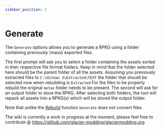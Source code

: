 ```yaml
---
sidebar_position: 2
---
```


# Generate

The `Generate` options allows you to generate a RPKG using a folder containing previously (mass) exported files.

The first prompt will ask you to select a folder containing the assets sorted in their respective file format folders. Keep in mind that the folder selected here should be the parent folder of all the assets. Assuming you previously extracted files to `C:\Hitman 3\Extracted\TEXT` the folder that should be selected now when rebuilding is `Extracted` For the files to be properly rebuild the original `metas` folder needs to be present. The second will ask for an output folder to store the RPKG.
After selecting both folders, the tool will repack all assets into a RPKG(s) which will be stored the output folder.

Note that unlike the [Rebuild](/docs/modding/hitman/tools/rpkg/gui/rebuild) function `Generate` does not convert files.

The wiki is currently a work in progress at the moment, please feel free to contribute @ https://github.com/glacier-modding/glaciermodding.org
